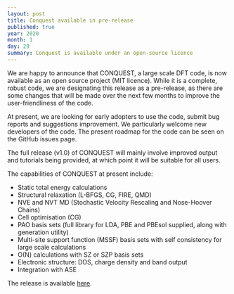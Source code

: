 ```yaml
---
layout: post
title: Conquest available in pre-release
published: true
year: 2020
month: 1
day: 29
summary: Conquest is available under an open-source licence
---
```

We are happy to announce that CONQUEST, a large scale DFT code, is now
available as an open source project (MIT licence).  While it is a
complete, robust code, we are designating this release as a
pre-release, as there are some changes that will be made over the next
few months to improve the user-friendliness of the code. 

At present, we are looking for early adopters to use the code, submit
bug reports and suggestions improvement.  We particularly welcome new
developers of the code.  The present roadmap for the code can be seen
on the GitHub issues page. 

The full release (v1.0) of CONQUEST will mainly involve improved
output and tutorials being provided, at which point it will be
suitable for all users. 

The capabilities of CONQUEST at present include:

* Static total energy calculations
* Structural relaxation (L-BFGS, CG, FIRE, QMD)
* NVE and NVT MD (Stochastic Velocity Rescaling and Nose-Hoover Chains)
* Cell optimisation (CG)
* PAO basis sets (full library for LDA, PBE and PBEsol supplied, along with generation utility)
* Multi-site support function (MSSF) basis sets with self consistency for large scale calculations
* O(N) calculations with SZ or SZP basis sets
* Electronic structure: DOS, charge density and band output
* Integration with ASE

The release is available [here](https://github.com/OrderN/CONQUEST-release).

